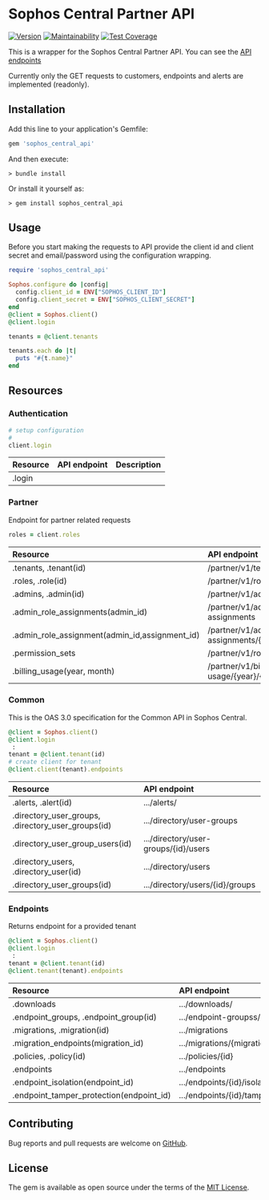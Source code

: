 # Sophos Central Partner API

[![Version](https://img.shields.io/gem/v/sophos_central_api.svg)](https://rubygems.org/gems/sophos_central_api)
[![Maintainability](https://api.codeclimate.com/v1/badges/0e0c212559aad49a915c/maintainability)](https://codeclimate.com/github/jancotanis/sophos/maintainability)
[![Test Coverage](https://api.codeclimate.com/v1/badges/0e0c212559aad49a915c/test_coverage)](https://codeclimate.com/github/jancotanis/sophos/test_coverage)

This is a wrapper for the Sophos Central Partner API.
You can see the [API endpoints](https://developer.sophos.com/getting-started)

Currently only the GET requests to customers, endpoints and
alerts are implemented (readonly).

## Installation

Add this line to your application's Gemfile:

```ruby
gem 'sophos_central_api'
```

And then execute:

```console
> bundle install
```

Or install it yourself as:

```console
> gem install sophos_central_api
```

## Usage

Before you start making the requests to API provide the client id and client secret
and email/password using the configuration wrapping.

```ruby
require 'sophos_central_api'

Sophos.configure do |config|
  config.client_id = ENV["SOPHOS_CLIENT_ID"]
  config.client_secret = ENV["SOPHOS_CLIENT_SECRET"]
end
@client = Sophos.client()
@client.login

tenants = @client.tenants

tenants.each do |t|
  puts "#{t.name}"
end
```

## Resources

### Authentication

```ruby
# setup configuration
#
client.login
```

|Resource|API endpoint|Description|
|:--|:--|:--|
|.login|||

### Partner

Endpoint for partner  related requests

```ruby
roles = client.roles
```

|Resource|API endpoint|
|:--|:--|
|.tenants, .tenant(id)            |/partner/v1/tenants/{id}|
|.roles, .role(id)                |/partner/v1/roles/{id}|
|.admins, .admin(id)              |/partner/v1/admins/{id}|
|.admin_role_assignments(admin_id)|/partner/v1/admins/{admin_id}/role-assignments|
|.admin_role_assignment(admin_id,assignment_id)|/partner/v1/admins/{admin_id}/role-assignments/{assignment_id}|
|.permission_sets                 |/partner/v1/roles/permission-sets|
|.billing_usage(year, month)      |/partner/v1/billing-usage/{year}/{month}|

### Common

This is the OAS 3.0 specification for the Common API in Sophos Central.

```ruby
@client = Sophos.client()
@client.login
 :
tenant = @client.tenant(id)
# create client for tenant
@client.client(tenant).endpoints

```

|Resource|API endpoint|
|:--|:--|
|.alerts, .alert(id)                      |.../alerts/|
|.directory_user_groups, .directory_user_groups(id) |.../directory/user-groups|
|.directory_user_group_users(id)          |.../directory/user-groups/{id}/users|
|.directory_users, .directory_user(id)    |.../directory/users|
|.directory_user_groups(id)               |.../directory/users/{id}/groups|

### Endpoints

Returns endpoint for a provided tenant

```ruby
@client = Sophos.client()
@client.login
 :
tenant = @client.tenant(id)
@client.tenant(tenant).endpoints

```

|Resource|API endpoint|
|:--|:--|
|.downloads                              |.../downloads/|
|.endpoint_groups, .endpoint_group(id)   |.../endpoint-groupss/|
|.migrations, .migration(id)             |.../migrations|
|.migration_endpoints(migration_id)      |.../migrations/{migration_id}/endpoints|
|.policies, .policy(id)                  |.../policies/{id}|
|.endpoints                              |.../endpoints|
|.endpoint_isolation(endpoint_id)        |.../endpoints/{id}/isolation|
|.endpoint_tamper_protection(endpoint_id)|.../endpoints/{id}/tamper-protection|

## Contributing

Bug reports and pull requests are welcome on [GitHub](https://github.com/jancotanis/sophos).

## License

The gem is available as open source under the terms of the [MIT License](https://opensource.org/licenses/MIT).
